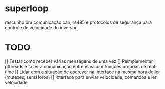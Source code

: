 # superloop

rascunho pra comunicação can, rs485 e protocolos de segurança para controle de velocidade do inversor.

# TODO
[] Testar como receber várias mensagens de uma vez 
[] Reimplementar pthreads e fazer a comunicação entre elas com funções próprias de real-time
[] Lidar com a situação de escrever na interface na mesma hora de ler (mutexes, semáforos)
[] Interface para enviar velocidade, comandos e ler velocidade
